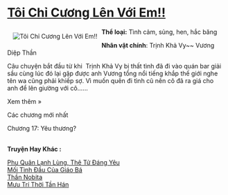 <a href="https://utruyen.com/truyen/toi-chi-cuong-len-voi-em/16967/" title="Tôi Chỉ Cương Lên Với Em!!"><h1>Tôi Chỉ Cương Lên Với Em!!</h1></a><div style="display:table"><img align="right" style="float: left; padding: 10px;" src="https://utruyen.com/images/story/200x260/toi-chi-cuong-len-voi-em.jpg" alt="Tôi Chỉ Cương Lên Với Em!!"><b>Thể loại:</b> Tình cảm, sủng, hen, hắc băng<p></p><b>Nhân vật chính</b>: Trịnh Khả Vy~~ Vương Diệp Thần<p></p>Câu chuyện bắt đầu từ khi  Trịnh Khả Vy bị thất tình đã đi vào quán bar giải sầu cùng lúc đó lại gặp được anh Vương tổng nổi tiếng khắp thế giới nghe tên wa cũng phải khiếp sợ. Vì muốn quên đi tình cũ nên cô đã ra giá cho anh để lên giường với cô......<p></p>Xem thêm »<p></p>Các chương mới nhất<p></p><p></p>Chương 17: Yêu thương?</div><p><br><b>Truyện Hay Khác :</b></p><a href="https://utruyen.com/truyen/phu-quan-lanh-lung-the-tu-dang-yeu/17374/" alt="Phu Quân Lạnh Lùng, Thê Tử Đáng Yêu">Phu Quân Lạnh Lùng, Thê Tử Đáng Yêu</a><br/><a href="https://truyenngontinhay.wordpress.com/2019/10/03/moi-tinh-dau-cua-giao-ba/" alt="Mối Tình Đầu Của Giáo Bá">Mối Tình Đầu Của Giáo Bá</a><br/><a href="https://truyenngontinhay.wordpress.com/2019/10/03/than-nobita/" alt="Thần Nobita">Thần Nobita</a><br/><a href="https://github.com/quanluxury/ngontinhhot/tree/master/truyenhay/20472/" alt="Mưu Trí Thời Tần Hán">Mưu Trí Thời Tần Hán</a><br/>